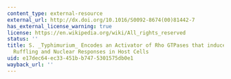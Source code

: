 ```yaml
---
content_type: external-resource
external_url: http://dx.doi.org/10.1016/S0092-8674(00)81442-7
has_external_license_warning: true
license: https://en.wikipedia.org/wiki/All_rights_reserved
status: ''
title: S. _Typhimurium_ Encodes an Activator of Rho GTPases that induces Membrane
  Ruffling and Nuclear Responses in Host Cells
uid: e17dec64-ec33-451b-b747-5301575db0e1
wayback_url: ''
---
```

